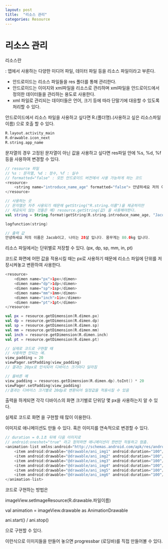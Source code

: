 ```yaml
---
layout: post
title:  "리소스 관리"
categories: Resource
---
```


# 리소스 관리

리소스란

: 앱에서 사용하는 다양한 미디어 파일, 데이터 파일 등을 리소스 파일이라고 부른다.

- 안드로이드는 리소스 파일들을 res 폴더를 통해 관리한다.
- 안드로이드는 이미지와 xml파일을 리소스로 관리하며 xml파일을 안드로이드에서 정의한 데이터들을 관리하는 용도로 사용한다.
- xml 파일로 관리되는 데이터들은 언어, 크기 등에 따라 단말기에 대응할 수 있도록 처리할 수 있다.

안드로이드에서 리소스 파일을 사용하고 싶다면 R.(폴더명).(사용하고 싶은 리소스파일 이름) 으로 호출 할 수 있다.

```kotlin
R.layout.activity_main
R.drawable.icon_next
R.string.app_name
```

문자열의 경우 고정된 문자열이 아닌 값을 사용하고 싶다면 res파일 안에 %s, %d, %f 등을 사용하여 변경할 수 있다.

```kotlin
// resource 파일
// %s : 문자열, %d : 정수, %f : 실수
// formatted="false" : 모든 안드로이드 버전에서 사용 가능하게 하는 코드
<resource>
	<string name="introduce_name_age" formatted="false"> 안녕하세요 저의 이름은 %s이고, 나이는 %d살 입니다. 몸무게는 %fkg 입니다.</string>
</resource>

// 사용하는 곳
// 문자열은 자주 사용되기 때문에 getString("R.string.이름")을 제공하지만 
// 제공되지 않는 것들은 예) resource.getString(값) 을 사용해야한다.
val string = String.format(getString(R.string.introduce_name_age, "Jacob", 28, 80.0)

logfunction(string)

// 출력 값
안녕하세요 저의 이름은 Jacob이고, 나이는 28살 입니다. 몸무게는 80.0kg 입니다.
```

리소스 파일에서는 단위별로 저장할 수 있다. (px, dp, sp, mm, in, pt)

코드로 화면에 어떤 값을 적용시킬 때는 px로 사용하기 때문에 리소스 파일에 단위를 저장시켜놓고 변환하여 사용한다.

```kotlin
<resource>
	<dimen name="px">1px</dimen>
	<dimen name="dp">1dp</dimen>
	<dimen name="sp">1sp</dimen>
	<dimen name="mm">1mm</dimen>
	<dimen name="inch">1in</dimen>
	<dimen name="pt">1pt</dimen>
</resource>

val px = resource.getDimension(R.dimen.px)
val dp = resource.getDimension(R.dimen.dp)
val sp = resource.getDimension(R.dimen.sp)
val mm = resource.getDimension(R.dimen.mm)
val inch = resource.getDimension(R.dimen.inch)
val pt = resource.getDimension(R.dimen.pt)

// 실제로 코드로 구현할 때
// 사용하면 안되는 예.
view_padding = 20
viewPager.setPadding(view_padding)
// 결과는 20px로 인식되어 디바이스 크기마다 달라짐

// 올바른 예
view_padding = resources.getDimension(R.dimen.dp).toInt() * 20
viewPager.setPadding(view_padding)
//결과는 디바이스 크기별로 20dp로 변환되어 일정값을 적용시킬 수 있음
```

출력을 하게되면 각각 디바이스의 화면 크기별로 단위당 몇 px을 사용하는지 알 수 있다.

실제로 코드로 화면 을 구현할 때 많이 이용한다.

이미지로 애니메이션도 만들 수 있다. 혹은 이미지를 연속적으로 변경할 수 있다.

```kotlin
// duration = 0.1초 뒤에 다음 이미지로
// android:oneshot="true" 라고 정의하면 애니메이션이 한번만 작동하고 멈춤.
<animation-list xmlns:android="http://schemas.android.com/apk/res/android" android:oneshot="true">
	<item android:drawable="@drawable/ani_img1" android:duration="100"/>
	<item android:drawable="@drawable/ani_img2" android:duration="100"/>
	<item android:drawable="@drawable/ani_img3" android:duration="100"/>
	<item android:drawable="@drawable/ani_img4" android:duration="100"/>
	<item android:drawable="@drawable/ani_img5" android:duration="100"/>
	<item android:drawable="@drawable/ani_img6" android:duration="100"/>
</animation-list>
```

코드로 구현하는 방법은

 imageView.setImageResource(R.drawable.파일이름) 

val animation  = imageView.drawable as AnimationDrawable

ani.start() / ani.stop()

으로 구현할 수 있다.

이런식으로 이미지들을 만들어 놓으면 progressbar (로딩바)를 직접 만들어볼 수 있다.